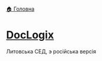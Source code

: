 ﻿[🏠 Головна](../../README.MD)
# [DocLogix](https://www.doclogix.com/)

Литовська СЕД, э російська версія